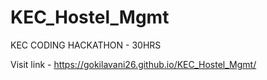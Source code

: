 # KEC_Hostel_Mgmt
KEC CODING HACKATHON - 30HRS

Visit link - https://gokilavani26.github.io/KEC_Hostel_Mgmt/
